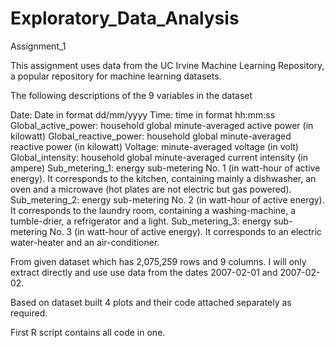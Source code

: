 # Exploratory_Data_Analysis
Assignment_1

This assignment uses data from the UC Irvine Machine Learning Repository, a popular repository for machine learning datasets.

The following descriptions of the 9 variables in the dataset


Date: Date in format dd/mm/yyyy
Time: time in format hh:mm:ss
Global_active_power: household global minute-averaged active power (in kilowatt)
Global_reactive_power: household global minute-averaged reactive power (in kilowatt)
Voltage: minute-averaged voltage (in volt)
Global_intensity: household global minute-averaged current intensity (in ampere)
Sub_metering_1: energy sub-metering No. 1 (in watt-hour of active energy). It corresponds to the kitchen, containing mainly a dishwasher, an oven and a microwave (hot plates are not electric but gas powered).
Sub_metering_2: energy sub-metering No. 2 (in watt-hour of active energy). It corresponds to the laundry room, containing a washing-machine, a tumble-drier, a refrigerator and a light.
Sub_metering_3: energy sub-metering No. 3 (in watt-hour of active energy). It corresponds to an electric water-heater and an air-conditioner.


From given dataset which has 2,075,259 rows and 9 columns. I will only extract directly and use use data from the dates 2007-02-01 and 2007-02-02. 

Based on dataset built 4 plots and their code attached separately as required. 

First R script contains all code in one. 
